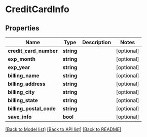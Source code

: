# CreditCardInfo

## Properties
Name | Type | Description | Notes
------------ | ------------- | ------------- | -------------
**credit_card_number** | **string** |  | [optional] 
**exp_month** | **string** |  | [optional] 
**exp_year** | **string** |  | [optional] 
**billing_name** | **string** |  | [optional] 
**billing_address** | **string** |  | [optional] 
**billing_city** | **string** |  | [optional] 
**billing_state** | **string** |  | [optional] 
**billing_postal_code** | **string** |  | [optional] 
**save_info** | **bool** |  | [optional] 

[[Back to Model list]](../README.md#documentation-for-models) [[Back to API list]](../README.md#documentation-for-api-endpoints) [[Back to README]](../README.md)


